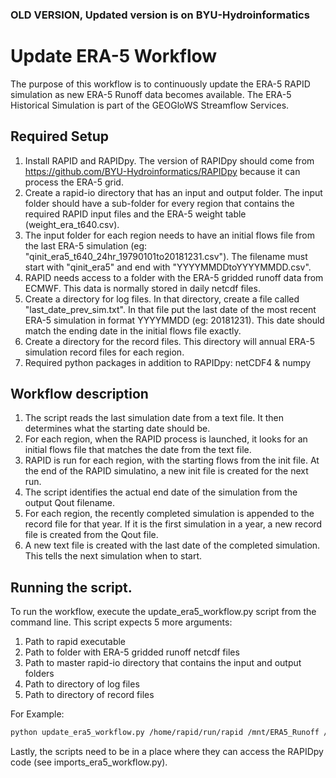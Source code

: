 ### OLD VERSION, Updated version is on BYU-Hydroinformatics

# Update ERA-5 Workflow

The purpose of this workflow is to continuously update the ERA-5 RAPID simulation as new ERA-5 Runoff data becomes available. The ERA-5 Historical Simulation is part of the GEOGloWS Streamflow Services.

## Required Setup

1. Install RAPID and RAPIDpy. The version of RAPIDpy should come from https://github.com/BYU-Hydroinformatics/RAPIDpy because it can process the ERA-5 grid.
2. Create a rapid-io directory that has an input and output folder. The input folder should have a sub-folder for every region that contains the required RAPID input files and the ERA-5 weight table (weight_era_t640.csv).
3. The input folder for each region needs to have an initial flows file from the last ERA-5 simulation (eg: "qinit_era5_t640_24hr_19790101to20181231.csv"). The filename must start with "qinit_era5" and end with "YYYYMMDDtoYYYYMMDD.csv".
4. RAPID needs access to a folder with the ERA-5 gridded runoff data from ECMWF. This data is normally stored in daily netcdf files.
5. Create a directory for log files. In that directory, create a file called "last_date_prev_sim.txt". In that file put the last date of the most recent ERA-5 simulation in format YYYYMMDD (eg: 20181231). This date should match the ending date in the initial flows file exactly.
6. Create a directory for the record files. This directory will annual ERA-5 simulation record files for each region.
7. Required python packages in addition to RAPIDpy: netCDF4 & numpy

## Workflow description
1. The script reads the last simulation date from a text file. It then determines what the starting date should be.
2. For each region, when the RAPID process is launched, it looks for an initial flows file that matches the date from the text file.
3. RAPID is run for each region, with the starting flows from the init file. At the end of the RAPID simulatino, a new init file is created for the next run.
4. The script identifies the actual end date of the simulation from the output Qout filename. 
5. For each region, the recently completed simulation is appended to the record file for that year. If it is the first simulation in a year, a new record file is created from the Qout file.
6. A new text file is created with the last date of the completed simulation. This tells the next simulation when to start.

## Running the script.

To run the workflow, execute the update_era5_workflow.py script from the command line. This script expects 5 more arguments:
1. Path to rapid executable
2. Path to folder with ERA-5 gridded runoff netcdf files
3. Path to master rapid-io directory that contains the input and output folders
4. Path to directory of log files
5. Path to directory of record files

For Example: 
```bash
python update_era5_workflow.py /home/rapid/run/rapid /mnt/ERA5_Runoff /home/rapid-io /home/logs /home/era5_records
```

Lastly, the scripts need to be in a place where they can access the RAPIDpy code (see imports_era5_workflow.py). 
